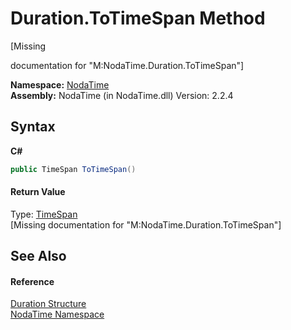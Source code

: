 # Duration.ToTimeSpan Method 
 

\[Missing <summary> documentation for "M:NodaTime.Duration.ToTimeSpan"\]

**Namespace:**&nbsp;<a href="N_NodaTime">NodaTime</a><br />**Assembly:**&nbsp;NodaTime (in NodaTime.dll) Version: 2.2.4

## Syntax

**C#**<br />
``` C#
public TimeSpan ToTimeSpan()
```


#### Return Value
Type: <a href="http://msdn2.microsoft.com/en-us/library/269ew577" target="_blank">TimeSpan</a><br />\[Missing <returns> documentation for "M:NodaTime.Duration.ToTimeSpan"\]

## See Also


#### Reference
<a href="T_NodaTime_Duration">Duration Structure</a><br /><a href="N_NodaTime">NodaTime Namespace</a><br />
